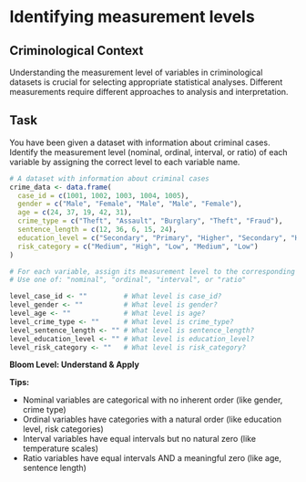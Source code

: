 # Identifying measurement levels

## Criminological Context
Understanding the measurement level of variables in criminological datasets is crucial for selecting appropriate statistical analyses. Different measurements require different approaches to analysis and interpretation.

## Task
You have been given a dataset with information about criminal cases. Identify the measurement level (nominal, ordinal, interval, or ratio) of each variable by assigning the correct level to each variable name.

```R
# A dataset with information about criminal cases
crime_data <- data.frame(
  case_id = c(1001, 1002, 1003, 1004, 1005),
  gender = c("Male", "Female", "Male", "Male", "Female"),
  age = c(24, 37, 19, 42, 31),
  crime_type = c("Theft", "Assault", "Burglary", "Theft", "Fraud"),
  sentence_length = c(12, 36, 6, 15, 24),
  education_level = c("Secondary", "Primary", "Higher", "Secondary", "Higher"),
  risk_category = c("Medium", "High", "Low", "Medium", "Low")
)

# For each variable, assign its measurement level to the corresponding variable below
# Use one of: "nominal", "ordinal", "interval", or "ratio"

level_case_id <- ""         # What level is case_id?
level_gender <- ""          # What level is gender?
level_age <- ""             # What level is age?
level_crime_type <- ""      # What level is crime_type?
level_sentence_length <- "" # What level is sentence_length?
level_education_level <- "" # What level is education_level?
level_risk_category <- ""   # What level is risk_category?
```

**Bloom Level: Understand & Apply**

**Tips:** 
- Nominal variables are categorical with no inherent order (like gender, crime type)
- Ordinal variables have categories with a natural order (like education level, risk categories)
- Interval variables have equal intervals but no natural zero (like temperature scales)
- Ratio variables have equal intervals AND a meaningful zero (like age, sentence length)